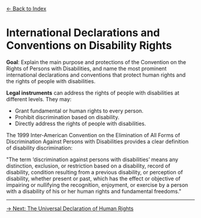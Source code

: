 [&larr; Back to Index](../index.md)

# International Declarations and Conventions on Disability Rights

**Goal**: Explain the main purpose and protections of the Convention on the Rights of Persons with Disabilities, and name the most prominent international declarations and conventions that protect human rights and the rights of people with disabilities.

**Legal instruments** can address the rights of people with disabilities at different levels. They may:

* Grant fundamental or human rights to every person.
* Prohibit discrimination based on disability.
* Directly address the rights of people with disabilities.

The 1999 Inter-American Convention on the Elimination of All Forms of Discrimination Against Persons with Disabilities provides a clear definition of disability discrimination:

"The term ‘discrimination against persons with disabilities’ means any distinction, exclusion, or restriction based on a disability, record of disability, condition resulting from a previous disability, or perception of disability, whether present or past, which has the effect or objective of impairing or nullifying the recognition, enjoyment, or exercise by a person with a disability of his or her human rights and fundamental freedoms."

--- 

[&rarr; Next: The Universal Declaration of Human Rights](1-universal-declaration-of-human-rights.md)